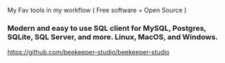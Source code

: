 My Fav tools in my workflow ( Free software + Open Source ) 

###  Modern and easy to use SQL client for MySQL, Postgres, SQLite, SQL Server, and more. Linux, MacOS, and Windows. 
https://github.com/beekeeper-studio/beekeeper-studio
